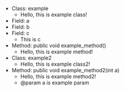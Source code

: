 + Class: example
   -  Hello, this is example class!
+ Field: a
+ Field: b
+ Field: c
   -  This is c
+ Method: public void example_method()
   -  Hello, this is example method!
+ Class: example2
   -  Hello, this is example class2!
+ Method: public void example_method2(int a)
   -  Hello, this is example method2!
   -  @param a is example param
